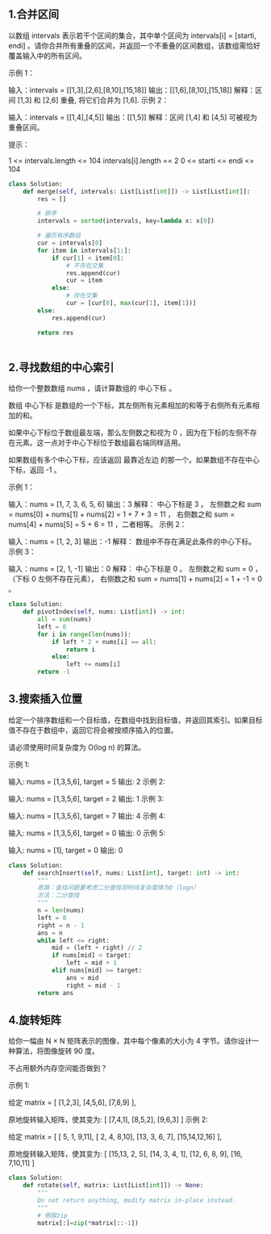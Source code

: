 ## 1.合并区间

以数组 intervals 表示若干个区间的集合，其中单个区间为 intervals[i] = [starti, endi] 。请你合并所有重叠的区间，并返回一个不重叠的区间数组，该数组需恰好覆盖输入中的所有区间。

示例 1：

输入：intervals = [[1,3],[2,6],[8,10],[15,18]]
输出：[[1,6],[8,10],[15,18]]
解释：区间 [1,3] 和 [2,6] 重叠, 将它们合并为 [1,6].
示例 2：

输入：intervals = [[1,4],[4,5]]
输出：[[1,5]]
解释：区间 [1,4] 和 [4,5] 可被视为重叠区间。


提示：

1 <= intervals.length <= 104
intervals[i].length == 2
0 <= starti <= endi <= 104

```python
class Solution:
    def merge(self, intervals: List[List[int]]) -> List[List[int]]:
        res = []

        # 排序
        intervals = sorted(intervals, key=lambda x: x[0])

        # 遍历有序数组
        cur = intervals[0]
        for item in intervals[1:]:
            if cur[1] < item[0]:
                # 不存在交集
                res.append(cur)
                cur = item
            else:
                # 存在交集
                cur = [cur[0], max(cur[1], item[1])]
        else:
            res.append(cur)

        return res
            
```

## 2.寻找数组的中心索引

给你一个整数数组 nums ，请计算数组的 中心下标 。

数组 中心下标 是数组的一个下标，其左侧所有元素相加的和等于右侧所有元素相加的和。

如果中心下标位于数组最左端，那么左侧数之和视为 0 ，因为在下标的左侧不存在元素。这一点对于中心下标位于数组最右端同样适用。

如果数组有多个中心下标，应该返回 最靠近左边 的那一个。如果数组不存在中心下标，返回 -1 。

 

示例 1：

输入：nums = [1, 7, 3, 6, 5, 6]
输出：3
解释：
中心下标是 3 。
左侧数之和 sum = nums[0] + nums[1] + nums[2] = 1 + 7 + 3 = 11 ，
右侧数之和 sum = nums[4] + nums[5] = 5 + 6 = 11 ，二者相等。
示例 2：

输入：nums = [1, 2, 3]
输出：-1
解释：
数组中不存在满足此条件的中心下标。
示例 3：

输入：nums = [2, 1, -1]
输出：0
解释：
中心下标是 0 。
左侧数之和 sum = 0 ，（下标 0 左侧不存在元素），
右侧数之和 sum = nums[1] + nums[2] = 1 + -1 = 0 。

```python
class Solution:
    def pivotIndex(self, nums: List[int]) -> int:
        all = sum(nums)
        left = 0
        for i in range(len(nums)):
            if left * 2 + nums[i] == all:
                return i
            else:
                left += nums[i]
        return -1
```

## 3.搜索插入位置

给定一个排序数组和一个目标值，在数组中找到目标值，并返回其索引。如果目标值不存在于数组中，返回它将会被按顺序插入的位置。

请必须使用时间复杂度为 O(log n) 的算法。

 

示例 1:

输入: nums = [1,3,5,6], target = 5
输出: 2
示例 2:

输入: nums = [1,3,5,6], target = 2
输出: 1
示例 3:

输入: nums = [1,3,5,6], target = 7
输出: 4
示例 4:

输入: nums = [1,3,5,6], target = 0
输出: 0
示例 5:

输入: nums = [1], target = 0
输出: 0

```python
class Solution:
    def searchInsert(self, nums: List[int], target: int) -> int:
        """
        思路：查找问题要考虑二分查找将时间复杂度降为O（logn）
        方法：二分查找
        """
        n = len(nums)
        left = 0
        right = n - 1
        ans = n
        while left <= right:
            mid = (left + right) // 2
            if nums[mid] < target:
                left = mid + 1
            elif nums[mid] >= target:
                ans = mid
                right = mid - 1
        return ans
```

## 4.旋转矩阵

给你一幅由 N × N 矩阵表示的图像，其中每个像素的大小为 4 字节。请你设计一种算法，将图像旋转 90 度。

不占用额外内存空间能否做到？

 

示例 1:

给定 matrix = 
[
  [1,2,3],
  [4,5,6],
  [7,8,9]
],

原地旋转输入矩阵，使其变为:
[
  [7,4,1],
  [8,5,2],
  [9,6,3]
]
示例 2:

给定 matrix =
[
  [ 5, 1, 9,11],
  [ 2, 4, 8,10],
  [13, 3, 6, 7],
  [15,14,12,16]
], 

原地旋转输入矩阵，使其变为:
[
  [15,13, 2, 5],
  [14, 3, 4, 1],
  [12, 6, 8, 9],
  [16, 7,10,11]
]

```python
class Solution:
    def rotate(self, matrix: List[List[int]]) -> None:
        """
        Do not return anything, modify matrix in-place instead.
        """
        # 倒叙zip
        matrix[:]=zip(*matrix[::-1])
```

